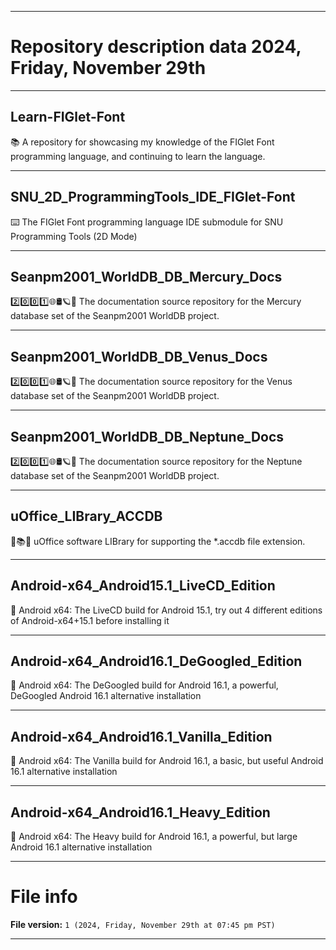 
***

# Repository description data 2024, Friday, November 29th

---

## Learn-FIGlet-Font

📚️ A repository for showcasing my knowledge of the FIGlet Font programming language, and continuing to learn the language. 

---

## SNU_2D_ProgrammingTools_IDE_FIGlet-Font

⌨️ The FIGlet Font programming language IDE submodule for SNU Programming Tools (2D Mode)

---

## Seanpm2001_WorldDB_DB_Mercury_Docs

2️⃣️0️⃣️0️⃣️1️⃣️🌐️🛢️🪐️📖️ The documentation source repository for the Mercury database set of the Seanpm2001 WorldDB project. 

---

## Seanpm2001_WorldDB_DB_Venus_Docs

2️⃣️0️⃣️0️⃣️1️⃣️🌐️🛢️🪐️📖️ The documentation source repository for the Venus database set of the Seanpm2001 WorldDB project. 

---

## Seanpm2001_WorldDB_DB_Neptune_Docs

2️⃣️0️⃣️0️⃣️1️⃣️🌐️🛢️🪐️📖️ The documentation source repository for the Neptune database set of the Seanpm2001 WorldDB project. 

---

## uOffice_LIBrary_ACCDB

📙️📚️💾️ uOffice software LIBrary for supporting the *.accdb file extension.

---

## Android-x64_Android15.1_LiveCD_Edition

🤖️ Android x64: The LiveCD build for Android 15.1, try out 4 different editions of Android-x64+15.1 before installing it 

---

## Android-x64_Android16.1_DeGoogled_Edition

🤖️ Android x64: The DeGoogled build for Android 16.1, a powerful, DeGoogled Android 16.1 alternative installation 

---

## Android-x64_Android16.1_Vanilla_Edition

🤖️ Android x64: The Vanilla build for Android 16.1, a basic, but useful Android 16.1 alternative installation 

---

## Android-x64_Android16.1_Heavy_Edition

🤖️ Android x64: The Heavy build for Android 16.1, a powerful, but large Android 16.1 alternative installation 

***

# File info

**File version:** `1 (2024, Friday, November 29th at 07:45 pm PST)`

***


